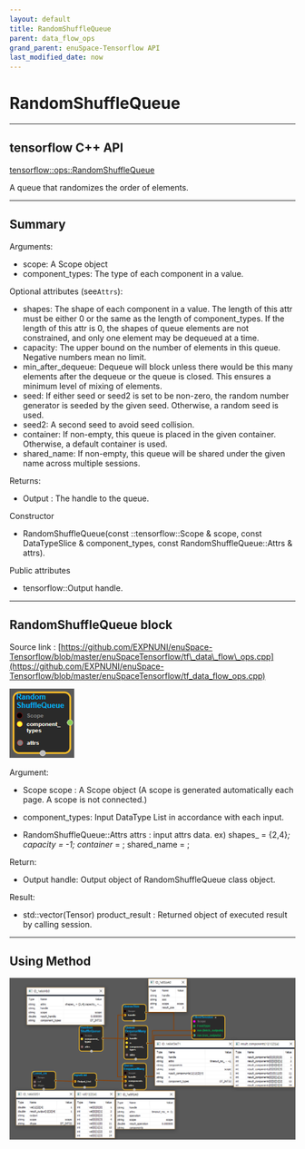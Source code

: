 ```yaml
--- 
layout: default 
title: RandomShuffleQueue 
parent: data_flow_ops 
grand_parent: enuSpace-Tensorflow API 
last_modified_date: now 
--- 
```


# RandomShuffleQueue

---

## tensorflow C++ API

[tensorflow::ops::RandomShuffleQueue](https://www.tensorflow.org/api_docs/cc/class/tensorflow/ops/random-shuffle-queue)

A queue that randomizes the order of elements.

---

## Summary

Arguments:

* scope: A Scope object
* component\_types: The type of each component in a value.

Optional attributes \(see`Attrs`\):

* shapes: The shape of each component in a value. The length of this attr must be either 0 or the same as the length of component\_types. If the length of this attr is 0, the shapes of queue elements are not constrained, and only one element may be dequeued at a time.
* capacity: The upper bound on the number of elements in this queue. Negative numbers mean no limit.
* min\_after\_dequeue: Dequeue will block unless there would be this many elements after the dequeue or the queue is closed. This ensures a minimum level of mixing of elements.
* seed: If either seed or seed2 is set to be non-zero, the random number generator is seeded by the given seed. Otherwise, a random seed is used.
* seed2: A second seed to avoid seed collision.
* container: If non-empty, this queue is placed in the given container. Otherwise, a default container is used.
* shared\_name: If non-empty, this queue will be shared under the given name across multiple sessions.

Returns:

* Output : The handle to the queue.

Constructor

* RandomShuffleQueue\(const ::tensorflow::Scope & scope, const DataTypeSlice & component\_types, const RandomShuffleQueue::Attrs & attrs\).

Public attributes

* tensorflow::Output handle.

---

## RandomShuffleQueue block

Source link : [https://github.com/EXPNUNI/enuSpace-Tensorflow/blob/master/enuSpaceTensorflow/tf\_data\_flow\_ops.cpp](https://github.com/EXPNUNI/enuSpace-Tensorflow/blob/master/enuSpaceTensorflow/tf_data_flow_ops.cpp)

![](../assets/dataflow_RandomShuffleQueue_Symbol.png)

Argument:

* Scope scope : A Scope object \(A scope is generated automatically each page. A scope is not connected.\)
* component\_types: Input DataType List in accordance with each input.

* RandomShuffleQueue::Attrs attrs : input attrs data. ex\) shapes\_ = {2,4}_;  capacity = -1; container_ = ;  shared\_name = ;

Return:

* Output handle: Output object of RandomShuffleQueue class object.

Result:

* std::vector\(Tensor\) product\_result : Returned object of executed result by calling session.

---

## Using Method

![](../assets/dataflow_RandomShuffleQueue_Method.png)

